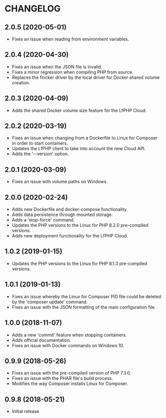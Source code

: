 # CHANGELOG

## 2.0.5 (2020-05-01)

- Fixes an issue when reading from environment variables.

## 2.0.4 (2020-04-30)

- Fixes an issue when the JSON file is invalid.
- Fixes a minor regression when compiling PHP from source.
- Replaces the flocker driver by the local driver for Docker shared volume creation.

## 2.0.3 (2020-04-09)

- Adds the shared Docker volume size feature for the LfPHP Cloud.

## 2.0.2 (2020-03-19)

- Fixes an issue when changing from a Dockerfile to Linux for Composer in order to start containers.
- Updates the LfPHP client to take into account the new Cloud API.
- Adds the '--version' option.

## 2.0.1 (2020-03-09)

- Fixes an issue with volume paths on Windows.

## 2.0.0 (2020-02-24)

- Adds new Dockerfile and docker-compose functionality.
- Adds data persistence through mounted storage.
- Adds a 'stop-force' command.
- Updates the PHP versions to the Linux for PHP 8.2.0 pre-compiled versions.
- Adds new deployment functionality for the LfPHP Cloud.

## 1.0.2 (2019-01-15)

- Updates the PHP versions to the Linux for PHP 8.1.3 pre-compiled versions.

## 1.0.1 (2019-01-13)

- Fixes an issue whereby the Linux for Composer PID file could be deleted by the 'composer update' command.
- Fixes an issue with the JSON formatting of the main configuration file.

## 1.0.0 (2018-11-07)

- Adds a new 'commit' feature when stopping containers.
- Adds official documentation.
- Fixes an issue with Docker commands on Windows 10.

## 0.9.9 (2018-05-26)

- Fixes an issue with the pre-compiled version of PHP 7.3.0.
- Fixes an issue with the PHAR file's build process.
- Modifies the way Composer installs Linux for Composer.

## 0.9.8 (2018-05-21)

- Initial release